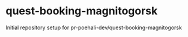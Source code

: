 # quest-booking-magnitogorsk

Initial repository setup for pr-poehali-dev/quest-booking-magnitogorsk